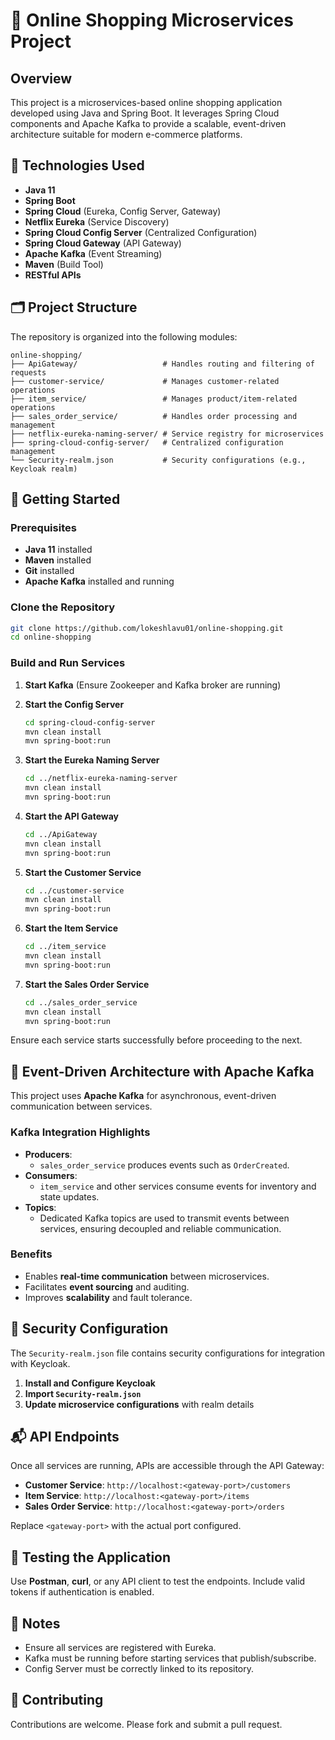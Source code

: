 
# 🛒 Online Shopping Microservices Project

## Overview

This project is a microservices-based online shopping application developed using Java and Spring Boot. It leverages Spring Cloud components and Apache Kafka to provide a scalable, event-driven architecture suitable for modern e-commerce platforms.

## 🧰 Technologies Used

- **Java 11**
- **Spring Boot**
- **Spring Cloud** (Eureka, Config Server, Gateway)
- **Netflix Eureka** (Service Discovery)
- **Spring Cloud Config Server** (Centralized Configuration)
- **Spring Cloud Gateway** (API Gateway)
- **Apache Kafka** (Event Streaming)
- **Maven** (Build Tool)
- **RESTful APIs**

## 🗂️ Project Structure

The repository is organized into the following modules:

```
online-shopping/
├── ApiGateway/                   # Handles routing and filtering of requests
├── customer-service/             # Manages customer-related operations
├── item_service/                 # Manages product/item-related operations
├── sales_order_service/          # Handles order processing and management
├── netflix-eureka-naming-server/ # Service registry for microservices
├── spring-cloud-config-server/   # Centralized configuration management
└── Security-realm.json           # Security configurations (e.g., Keycloak realm)
```

## 🚀 Getting Started

### Prerequisites

- **Java 11** installed
- **Maven** installed
- **Git** installed
- **Apache Kafka** installed and running

### Clone the Repository

```bash
git clone https://github.com/lokeshlavu01/online-shopping.git
cd online-shopping
```

### Build and Run Services

1. **Start Kafka** (Ensure Zookeeper and Kafka broker are running)

2. **Start the Config Server**

   ```bash
   cd spring-cloud-config-server
   mvn clean install
   mvn spring-boot:run
   ```

3. **Start the Eureka Naming Server**

   ```bash
   cd ../netflix-eureka-naming-server
   mvn clean install
   mvn spring-boot:run
   ```

4. **Start the API Gateway**

   ```bash
   cd ../ApiGateway
   mvn clean install
   mvn spring-boot:run
   ```

5. **Start the Customer Service**

   ```bash
   cd ../customer-service
   mvn clean install
   mvn spring-boot:run
   ```

6. **Start the Item Service**

   ```bash
   cd ../item_service
   mvn clean install
   mvn spring-boot:run
   ```

7. **Start the Sales Order Service**

   ```bash
   cd ../sales_order_service
   mvn clean install
   mvn spring-boot:run
   ```

Ensure each service starts successfully before proceeding to the next.

## 🧵 Event-Driven Architecture with Apache Kafka

This project uses **Apache Kafka** for asynchronous, event-driven communication between services.

### Kafka Integration Highlights

- **Producers**:
  - `sales_order_service` produces events such as `OrderCreated`.
- **Consumers**:
  - `item_service` and other services consume events for inventory and state updates.
- **Topics**:
  - Dedicated Kafka topics are used to transmit events between services, ensuring decoupled and reliable communication.

### Benefits

- Enables **real-time communication** between microservices.
- Facilitates **event sourcing** and auditing.
- Improves **scalability** and fault tolerance.

## 🔐 Security Configuration

The `Security-realm.json` file contains security configurations for integration with Keycloak.

1. **Install and Configure Keycloak**
2. **Import `Security-realm.json`**
3. **Update microservice configurations** with realm details

## 📬 API Endpoints

Once all services are running, APIs are accessible through the API Gateway:

- **Customer Service**: `http://localhost:<gateway-port>/customers`
- **Item Service**: `http://localhost:<gateway-port>/items`
- **Sales Order Service**: `http://localhost:<gateway-port>/orders`

Replace `<gateway-port>` with the actual port configured.

## 🧪 Testing the Application

Use **Postman**, **curl**, or any API client to test the endpoints. Include valid tokens if authentication is enabled.

## 📌 Notes

- Ensure all services are registered with Eureka.
- Kafka must be running before starting services that publish/subscribe.
- Config Server must be correctly linked to its repository.

## 🤝 Contributing

Contributions are welcome. Please fork and submit a pull request.
